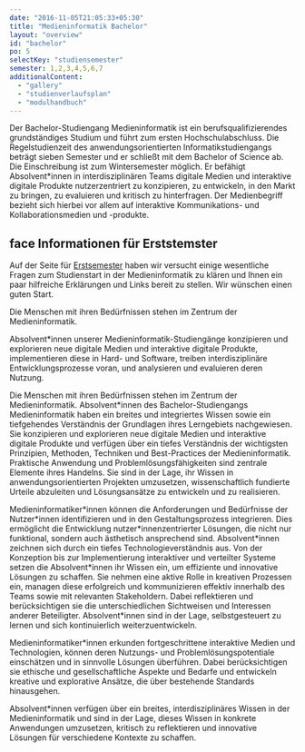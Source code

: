 ```yaml
---
date: "2016-11-05T21:05:33+05:30"
title: "Medieninformatik Bachelor"
layout: "overview"
id: "bachelor"
po: 5
selectKey: "studiensemester"
semester: 1,2,3,4,5,6,7
additionalContent: 
  - "gallery"
  - "studienverlaufsplan"
  - "modulhandbuch"
---
```


Der Bachelor-Studiengang Medieninformatik ist ein berufsqualifizierendes grundständiges Studium und führt zum ersten Hochschulabschluss. Die Regelstudienzeit des anwendungsorientierten Informatikstudiengangs beträgt sieben Semester und er schließt mit dem Bachelor of Science ab. Die Einschreibung ist zum Wintersemester möglich. Er befähigt Absolvent*innen in interdisziplinären Teams digitale Medien und interaktive digitale Produkte nutzerzentriert zu konzipieren, zu entwickeln, in den Markt zu bringen, zu evaluieren und kritisch zu hinterfragen. Der Medienbegriff bezieht sich hierbei vor allem auf interaktive Kommunikations- und Kollaborationsmedien und -produkte.

<!--more-->

<div class="has-extra-foot-space has-mouseover has-extra-head-space " data-href="/study/bachelor/erstsemester/">
<h2><span class="material-icons">face</span> Informationen für Erststemster</h2>
<p>
Auf der Seite für <a href="/study/bachelor/erstsemester/">Erstsemester</a> haben wir versucht einige wesentliche Fragen zum Studienstart in der Medieninformatik zu klären und Ihnen ein paar hilfreiche Erklärungen und Links bereit zu stellen. Wir wünschen einen guten Start.
</p>
</div>

<div class="m-mi-herotext has-box is-full-width">
<p>
Die Menschen mit ihren Bedürfnissen stehen im Zentrum der Medieninformatik.
</p>

<p>
Absolvent*innen unserer Medieninformatik-Studiengänge konzipieren und explorieren neue digitale Medien und interaktive digitale Produkte, implementieren diese in Hard- und Software, treiben interdisziplinäre Entwicklungsprozesse voran, und analysieren und evaluieren deren Nutzung.
</p>
</div>

Die Menschen mit ihren Bedürfnissen stehen im Zentrum der Medieninformatik. Absolvent\*innen des Bachelor-Studiengangs Medieninformatik haben ein breites und integriertes Wissen sowie ein tiefgehendes Verständnis der Grundlagen ihres Lerngebiets nachgewiesen. Sie konzipieren und explorieren neue digitale Medien und interaktive digitale Produkte und verfügen über ein tiefes Verständnis der wichtigsten Prinzipien, Methoden, Techniken und Best-Practices der Medieninformatik. Praktische Anwendung und Problemlösungsfähigkeiten sind zentrale Elemente ihres Handelns. Sie sind in der Lage, ihr Wissen in anwendungsorientierten Projekten umzusetzen, wissenschaftlich fundierte Urteile abzuleiten und Lösungsansätze zu entwickeln und zu realisieren.

Medieninformatiker\*innen können die Anforderungen und Bedürfnisse der Nutzer\*innen identifizieren und in den Gestaltungsprozess integrieren. Dies ermöglicht die Entwicklung nutzer\*innenzentrierter Lösungen, die nicht nur funktional, sondern auch ästhetisch ansprechend sind. Absolvent\*innen zeichnen sich durch ein tiefes Technologieverständnis aus. Von der Konzeption bis zur Implementierung interaktiver und verteilter Systeme setzen die Absolvent\*innen ihr Wissen ein, um effiziente und innovative Lösungen zu schaffen. Sie nehmen eine aktive Rolle in kreativen Prozessen ein, managen diese erfolgreich und kommunizieren effektiv innerhalb des Teams sowie mit relevanten Stakeholdern. Dabei reflektieren und berücksichtigen sie die unterschiedlichen Sichtweisen und Interessen anderer Beteiligter. Absolvent\*innen sind in der Lage, selbstgesteuert zu lernen und sich kontinuierlich weiterzuentwickeln.

Medieninformatiker*innen erkunden fortgeschrittene interaktive Medien und Technologien, können deren Nutzungs- und Problemlösungspotentiale einschätzen und in sinnvolle Lösungen überführen. Dabei berücksichtigen sie ethische und gesellschaftliche Aspekte und Bedarfe und entwickeln kreative und explorative Ansätze, die über bestehende Standards hinausgehen.

Absolvent\*innen verfügen über ein breites, interdisziplinäres Wissen in der Medieninformatik und sind in der Lage, dieses Wissen in konkrete Anwendungen umzusetzen, kritisch zu reflektieren und innovative Lösungen für verschiedene Kontexte zu schaffen.

